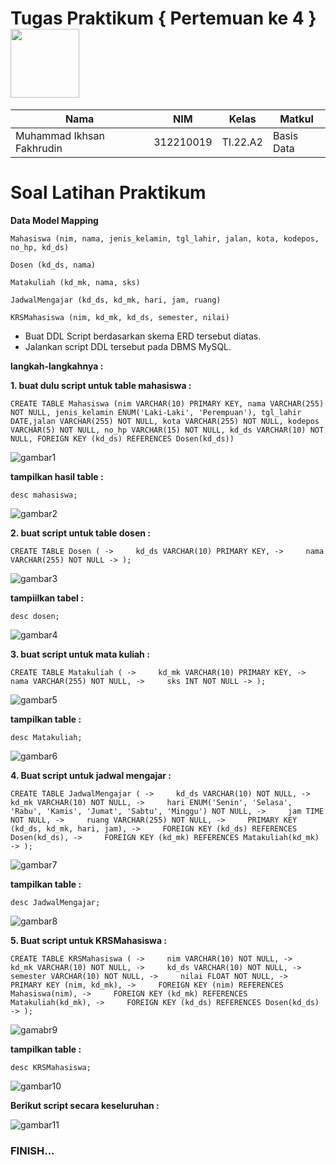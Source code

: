 # Tugas Praktikum { Pertemuan ke 4 } <img src=https://qph.fs.quoracdn.net/main-qimg-648763cc041459725b62108f4fdf5b91 width="110px" >

|**Nama**|**NIM**|**Kelas**|**Matkul**|
|----|---|-----|------|
|Muhammad Ikhsan Fakhrudin|312210019|TI.22.A2|Basis Data|

# Soal Latihan Praktikum

**Data Model Mapping**

```
Mahasiswa (nim, nama, jenis_kelamin, tgl_lahir, jalan, kota, kodepos, no_hp, kd_ds)

Dosen (kd_ds, nama)

Matakuliah (kd_mk, nama, sks)

JadwalMengajar (kd_ds, kd_mk, hari, jam, ruang)

KRSMahasiswa (nim, kd_mk, kd_ds, semester, nilai)
```
- Buat DDL Script berdasarkan skema ERD tersebut diatas. 
- Jalankan script DDL tersebut pada DBMS MySQL.

**langkah-langkahnya :**

**1. buat dulu script untuk table mahasiswa :**

```
CREATE TABLE Mahasiswa (nim VARCHAR(10) PRIMARY KEY, nama VARCHAR(255) NOT NULL, jenis_kelamin ENUM('Laki-Laki', 'Perempuan'), tgl_lahir DATE,jalan VARCHAR(255) NOT NULL, kota VARCHAR(255) NOT NULL, kodepos VARCHAR(5) NOT NULL, no_hp VARCHAR(15) NOT NULL, kd_ds VARCHAR(10) NOT NULL, FOREIGN KEY (kd_ds) REFERENCES Dosen(kd_ds))
```

![gambar1](screenshot/ss1.png)


**tampilkan hasil table :**

`desc mahasiswa;`

![gambar2](screenshot/ss2.png)

**2. buat script untuk table dosen :**
```
CREATE TABLE Dosen ( ->     kd_ds VARCHAR(10) PRIMARY KEY, ->     nama VARCHAR(255) NOT NULL -> );
```

![gambar3](screenshot/ss3.png)

**tampiilkan tabel :**

`desc dosen;`

![gambar4](screenshot/ss4.png)

**3. buat script untuk mata kuliah :**
```
CREATE TABLE Matakuliah ( ->     kd_mk VARCHAR(10) PRIMARY KEY, ->     nama VARCHAR(255) NOT NULL, ->     sks INT NOT NULL -> );
```

![gambar5](screenshot/ss5.png)

**tampilkan table :**

`desc Matakuliah;`

![gambar6](screenshot/ss6.png)

**4. Buat script untuk jadwal mengajar :**
```
CREATE TABLE JadwalMengajar ( ->     kd_ds VARCHAR(10) NOT NULL, ->     kd_mk VARCHAR(10) NOT NULL, ->     hari ENUM('Senin', 'Selasa', 'Rabu', 'Kamis', 'Jumat', 'Sabtu', 'Minggu') NOT NULL, ->     jam TIME NOT NULL, ->     ruang VARCHAR(255) NOT NULL, ->     PRIMARY KEY (kd_ds, kd_mk, hari, jam), ->     FOREIGN KEY (kd_ds) REFERENCES Dosen(kd_ds), ->     FOREIGN KEY (kd_mk) REFERENCES Matakuliah(kd_mk) -> ); 
```

![gambar7](screenshot/ss7.png)

**tampilkan table :**

`desc JadwalMengajar;`

![gambar8](screenshot/ss8.png)

**5. Buat script untuk KRSMahasiswa :**
```
CREATE TABLE KRSMahasiswa ( ->     nim VARCHAR(10) NOT NULL, ->     kd_mk VARCHAR(10) NOT NULL, ->     kd_ds VARCHAR(10) NOT NULL, ->     semester VARCHAR(10) NOT NULL, ->     nilai FLOAT NOT NULL, ->     PRIMARY KEY (nim, kd_mk), ->     FOREIGN KEY (nim) REFERENCES Mahasiswa(nim), ->     FOREIGN KEY (kd_mk) REFERENCES Matakuliah(kd_mk), ->     FOREIGN KEY (kd_ds) REFERENCES Dosen(kd_ds) -> );
```

![gamabr9](screenshot/ss9.png)

**tampilkan table :**

`desc KRSMahasiswa;`

![gambar10](screenshot/ss10.png)

**Berikut script secara keseluruhan :**

![gambar11](screenshot/ss11.png)

### FINISH...